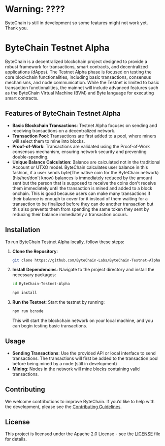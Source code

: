 # Warning: ????
ByteChain is still in development so some features might not work yet. Thank you.


# ByteChain Testnet Alpha
ByteChain is a decentralized blockchain project designed to provide a robust framework for transactions, smart contracts, and decentralized applications (dApps). The Testnet Alpha phase is focused on testing the core blockchain functionalities, including basic transactions, consensus mechanisms, and node communication. While the Testnet is limited to basic transaction functionalities, the mainnet will include advanced features such as the ByteChain Virtual Machine (BVM) and Byte language for executing smart contracts.

## Features of ByteChain Testnet Alpha
- **Basic Blockchain Transactions**: Testnet Alpha focuses on sending and receiving transactions on a decentralized network.
- **Transaction Pool**: Transactions are first added to a pool, where miners will select them to mine into blocks.
- **Proof-of-Work**: Transactions are validated using the Proof-of-Work consensus mechanism, ensuring network security and preventing double-spending.
- **Unique Balance Calculation**: Balance are calculated not in the traditional Account or UTXO model. ByteChain calculates user balance in this fashion, if a user sends byte(The native coin for the ByteChain network) (his/her/don't know) balances is immediately reduced by the amount sent but the person that is supposed to receive the coins don't receive them immediately until the transaction is mined and added to a block onchain. This is good because users can make many transactions if their balance is enough to cover for it instead of them waiting for a transaction to be finalized before they can do another transaction but this also prevents them from spending the same token they sent by reducing their balance immediately a transaction occurs.


## Installation
To run ByteChain Testnet Alpha locally, follow these steps:

1. **Clone the Repository**:
    ```bash
    git clone https://github.com/ByteChain-Labs/ByteChain-Testnet-Alpha.git
    ```

2. **Install Dependencies**:
    Navigate to the project directory and install the necessary packages:
    ```bash
    cd ByteChain-Testnet-Alpha
    ```
    ```bash
    npm install
    ```


3. **Run the Testnet**:
    Start the testnet by running:
    ```bash
    npm run bcnode
    ```

    This will start the blockchain network on your local machine, and you can begin testing basic transactions.

## Usage
- **Sending Transactions**: Use the provided API or local interface to send transactions. The transactions will first be added to the transaction pool before being mined by a node.(still in development)
- **Mining**: Nodes in the network will mine blocks containing valid transactions.

## Contributing
We welcome contributions to improve ByteChain. If you’d like to help with the development, please see the [Contributing Guidelines](CONTRIBUTING.md).

## License
This project is licensed under the Apache 2.0 License - see the [LICENSE](LICENSE) file for details.
